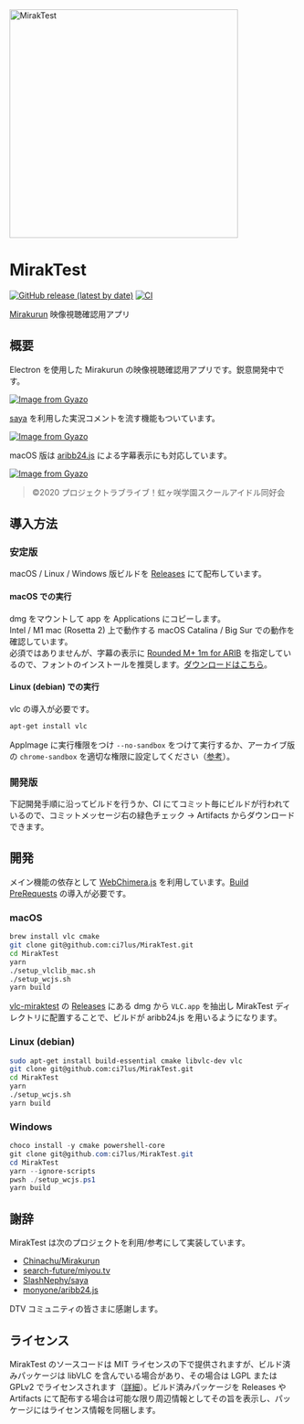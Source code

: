 <img src="https://i.gyazo.com/80257305e2201aa84839ab568c60b4cb.png" alt="MirakTest" width="400px" />

# MirakTest

[![GitHub release (latest by date)](https://img.shields.io/github/v/release/ci7lus/MirakTest)](https://github.com/ci7lus/MirakTest/releases)
[![CI](https://github.com/ci7lus/MirakTest/actions/workflows/ci.yml/badge.svg)](https://github.com/ci7lus/MirakTest/actions/workflows/ci.yml)

[Mirakurun](https://github.com/Chinachu/Mirakurun) 映像視聴確認用アプリ

## 概要

Electron を使用した Mirakurun の映像視聴確認用アプリです。鋭意開発中です。<br />

[![Image from Gyazo](https://i.gyazo.com/bddde5c07be29c548ad9a10f16a1d5c2.jpg)](https://gyazo.com/bddde5c07be29c548ad9a10f16a1d5c2)

[saya](https://github.com/SlashNephy/saya) を利用した実況コメントを流す機能もついています。

[![Image from Gyazo](https://i.gyazo.com/582a518d615e042394ade5fe7bcfcf3f.jpg)](https://gyazo.com/582a518d615e042394ade5fe7bcfcf3f)

macOS 版は [aribb24.js](https://github.com/monyone/aribb24.js) による字幕表示にも対応しています。

[![Image from Gyazo](https://i.gyazo.com/2f5f23d3c0e2968724dd2bce018cef86.jpg)](https://gyazo.com/2f5f23d3c0e2968724dd2bce018cef86)

> ©2020 プロジェクトラブライブ！虹ヶ咲学園スクールアイドル同好会

## 導入方法

### 安定版

macOS / Linux / Windows 版ビルドを [Releases](https://github.com/ci7lus/MirakTest/releases) にて配布しています。

#### macOS での実行

dmg をマウントして app を Applications にコピーします。<br />
Intel / M1 mac (Rosetta 2) 上で動作する macOS Catalina / Big Sur での動作を確認しています。<br />
必須ではありませんが、字幕の表示に [Rounded M+ 1m for ARIB](https://github.com/xtne6f/TVCaptionMod2/blob/3cc6c1767595e1973473124e892a57c7693c2154/TVCaptionMod2_Readme.txt#L49-L50) を指定しているので、フォントのインストールを推奨します。[ダウンロードはこちら](https://github.com/ci7lus/MirakTest/files/6555741/rounded-mplus-1m-arib.ttf.zip)。

#### Linux (debian) での実行

vlc の導入が必要です。

```bash
apt-get install vlc
```

AppImage に実行権限をつけ `--no-sandbox` をつけて実行するか、アーカイブ版の `chrome-sandbox` を適切な権限に設定してください（[参考](https://github.com/Revolutionary-Games/Thrive/issues/749)）。

### 開発版

下記開発手順に沿ってビルドを行うか、CI にてコミット毎にビルドが行われているので、コミットメッセージ右の緑色チェック → Artifacts からダウンロードできます。

## 開発

メイン機能の依存として [WebChimera.js](https://github.com/RSATom/WebChimera.js) を利用しています。[Build PreRequests](https://github.com/RSATom/WebChimera.js#build-prerequisites) の導入が必要です。<br>

### macOS

```bash
brew install vlc cmake
git clone git@github.com:ci7lus/MirakTest.git
cd MirakTest
yarn
./setup_vlclib_mac.sh
./setup_wcjs.sh
yarn build
```

[vlc-miraktest](https://github.com/vivid-lapin/vlc-miraktest) の [Releases](https://github.com/vivid-lapin/vlc-miraktest/releases) にある dmg から `VLC.app` を抽出し MirakTest ディレクトリに配置することで、ビルドが aribb24.js を用いるようになります。

### Linux (debian)

```bash
sudo apt-get install build-essential cmake libvlc-dev vlc
git clone git@github.com:ci7lus/MirakTest.git
cd MirakTest
yarn
./setup_wcjs.sh
yarn build
```

### Windows

```powershell
choco install -y cmake powershell-core
git clone git@github.com:ci7lus/MirakTest.git
cd MirakTest
yarn --ignore-scripts
pwsh ./setup_wcjs.ps1
yarn build
```

## 謝辞

MirakTest は次のプロジェクトを利用/参考にして実装しています。

- [Chinachu/Mirakurun](https://github.com/Chinachu/Mirakurun)
- [search-future/miyou.tv](https://github.com/search-future/miyou.tv)
- [SlashNephy/saya](https://github.com/SlashNephy/saya)
- [monyone/aribb24.js](https://github.com/monyone/aribb24.js)

DTV コミュニティの皆さまに感謝します。

## ライセンス

MirakTest のソースコードは MIT ライセンスの下で提供されますが、ビルド済みパッケージは libVLC を含んでいる場合があり、その場合は LGPL または GPLv2 でライセンスされます（[詳細](https://wiki.videolan.org/Frequently_Asked_Questions/)）。ビルド済みパッケージを Releases や Artifacts にて配布する場合は可能な限り周辺情報としてその旨を表示し、パッケージにはライセンス情報を同梱します。
